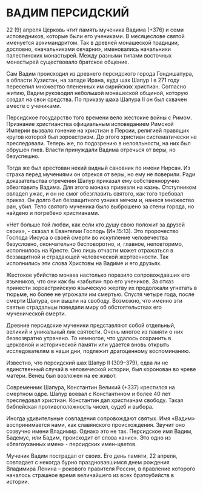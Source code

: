 # ВАДИМ ПЕРСИДСКИЙ

22 (9) апреля Церковь чтит память мученика Вадима (+376) и семи исповедников, которые были его учениками. В месяцеслове святой именуется архимандритом. Так в древней монашеской традиции, дословно, «начальниками овчарни», именовались начальники палестинских монастырей. Между разными типами восточных монастырей существовало братское общение.

Сам Вадим происходил из древнего персидского города Гондишапура, в области Хузистан, на западе Ирана, куда шах Шапур I в 271 году переселил множество плененных им сирийских христиан. Согласно житию, Вадим руководил небольшой монашеской общиной, которую создал на свои средства. По приказу шаха Шапура II он был схвачен вместе с учениками.

Персидское государство того времени вело жестокие войны с Римом. Признание христианства официальным исповеданием Римской Империи вызвало гонение на христиан в Персии, религией правящих кругов которой был зороастризм. До этого христиан систематически не преследовали. Теперь же, по подозрению в нелояльности, на них был обрушен гнев. Власти принуждали Вадима отречься от веры, но безуспешно.

Тогда же был арестован некий видный сановник по имени Нирсан. Из страха перед мучениями он отрекся от веры, но ему не поверили. Ради доказательства отречения Шапур приказал ему собственноручно обезглавить Вадима. Для этого монаха привезли на казнь. Отступником овладел ужас, и он не смог обезглавить святого, как того требовал приказ. Он долго бил беззащитного узника мечом и, нанеся множество ран, убил. Тело святого мученика было выброшено за стены города, но найдено и погребено христианами.

«Нет больше той любви, как если кто душу свою положит за друзей своих», - сказал в Евангелии Господь (Ин.15:13). Это пророчество Господа Иисуса о своей смерти во искупление человечества безусловно, окончательно бесповоротно, и, главное, неповторимо, исполнилось на Кресте. Оно лишь отчасти может отражаться в беззащитной и страдающей человеческой жертвенности. Так исполнились эти слова Христовы на Вадиме и его друзьях.

Жестокое убийство монаха настолько поразило сопровождавших его язычников, что они как бы «забыли» про его учеников. За отказ принести зороастрийскую языческую жертву их продолжали угнетать в тюрьме, но более не угрожали им смертью. Спустя четыре года, после смерти Шапура, они вышли на свободу. Возможно, что именно эти святые страдальцы поведали миру об обстоятельствах его мученической смерти.

Древние персидские мученики представляют собой отдельный, великий и уникальный лик святости. Очень многое из памяти о них безвозвратно утрачено. То немногое, что удалось сохранить в церковной и исторической памяти или удается вновь открыть исследователям в наши дни, подлежит драгоценному воспоминанию.

Известно, что персидский шах Шапур II (309–379), едва ли не единственный случай в человеческой истории, был коронован во чреве матери. Венец был возложен на ее живот.

Современник Шапура, Константин Великий (+337) крестился на смертном одре. Шапур воевал с Константином и более 40 лет преследовал христиан. Константин дал христианам свободу. Такая библейская противоположность чисел, судеб и выбора.

Иногда удивительные совпадения сопровождают святых. Имя «Вадим» воспринимается нами, как славянского происхождения. Звучит оно созвучно имени Владимир. Однако это не так. Персидское имя Вадим, Бадемус, или Бадим, происходит от слова «анис». Это одно из «благоуханных имен» - персидских имен-цветов.

Мученик Вадим пострадал от своих. Его день памяти, 22 апреля, совпадает с некогда бурно праздновавшимся днем рождения Владимира Ленина – рокового правителя России, в правление которого началось страшное время величайшего из всех братоубийств в истории.
